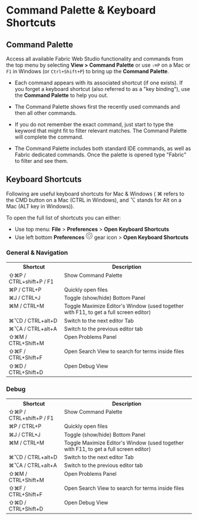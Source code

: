 <web>

# Command Palette & Keyboard Shortcuts

## Command Palette 

Access all available Fabric Web Studio functionality and commands from the top menu by selecting **View > Command Palette** or use `⇧⌘P` on a Mac or `F1` in Windows (or `Ctrl+Shift+P`) to bring up the **Command Palette**.

- Each command appears with its associated shortcut (if one exists). If you forget a keyboard shortcut (also referred to as a "key binding"), use the **Command Palette** to help you out.

- The Command Palette shows first the recently used commands and then all other commands.
- If you do not remember the exact command, just start to type the keyword that might fit to filter relevant matches. The Command Palette will complete the command. 
- The Command Palette includes both standard IDE commands, as well as Fabric dedicated commands. Once the palette is opened type "Fabric" to filter and see them. 







## Keyboard Shortcuts

Following are useful keyboard shortcuts for Mac & Windows ( ⌘ refers to the CMD button on a Mac (CTRL in Windows), and  ⌥ stands for Alt on a Mac (ALT key in Windows)).

To open the full list of shortcuts you can either:

* Use top menu: **File** > **Preferences** > **Open Keyboard Shortcuts**
* Use left bottom **Preferences** <img src="images/web/settings.png" style="zoom:67%;" /> gear icon > **Open Keyboard Shortcuts**
    
### General & Navigation

<table>
    <tbody style="vertical-align: text-top; ">
        <tr>
            <th>Shortcut</th>
            <th>Description</th>
        </tr>
        <tr >
            <td>⇧⌘P / CTRL+shift+P / F1</td>
            <td>Show Command Palette</td>    
        </tr>
        <tr >
            <td>⌘P / CTRL+P</td>
            <td>Quickly open files</td>    
        </tr>
        <tr >
            <td>⌘J / CTRL+J</td>
            <td>Toggle (show/hide) Bottom Panel</td>    
        </tr>
        <tr >
            <td>⌘M / CTRL+M</td>
            <td>Toggle Maximize Editor's Window (used together with F11, to get a full screen editor)</td>    
        </tr>
        <tr >
            <td>⌘⌥D / CTRL+alt+D</td>
            <td>Switch to the next editor Tab</td>    
        </tr>
        <tr>
            <td>⌘⌥A / CTRL+alt+A</td>
            <td>Switch to the previous editor tab</td>
        </tr>
        <tr>
            <td>⇧⌘M / CTRL+Shift+M</td>
            <td>Open Problems Panel</td>
        </tr>
        <tr>
            <td>⇧⌘F / CTRL+Shift+F</td>
            <td>Open Search View to search for terms inside files</td>
        </tr>
        <tr>
            <td>⇧⌘D / CTRL+Shift+D</td>
            <td>Open Debug View</td>
        </tr>
        </tbody>
    </table>



### Debug

<table>
    <tbody style="vertical-align: text-top; ">
        <tr>
            <th>Shortcut</th>
            <th>Description</th>
        </tr>
        <tr >
            <td>⇧⌘P / CTRL+shift+P / F1</td>
            <td>Show Command Palette</td>    
        </tr>
        <tr >
            <td>⌘P / CTRL+P</td>
            <td>Quickly open files</td>    
        </tr>
        <tr >
            <td>⌘J / CTRL+J</td>
            <td>Toggle (show/hide) Bottom Panel</td>    
        </tr>
        <tr >
            <td>⌘M / CTRL+M</td>
            <td>Toggle Maximize Editor's Window (used together with F11, to get a full screen editor)</td>    
        </tr>
        <tr >
            <td>⌘⌥D / CTRL+alt+D</td>
            <td>Switch to the next editor Tab</td>    
        </tr>
        <tr>
            <td>⌘⌥A / CTRL+alt+A</td>
            <td>Switch to the previous editor tab</td>
        </tr>
        <tr>
            <td>⇧⌘M / CTRL+Shift+M</td>
            <td>Open Problems Panel</td>
        </tr>
        <tr>
            <td>⇧⌘F / CTRL+Shift+F</td>
            <td>Open Search View to search for terms inside files</td>
        </tr>
        <tr>
            <td>⇧⌘D / CTRL+Shift+D</td>
            <td>Open Debug View</td>
        </tr>
        </tbody>
    </table>



</web>
